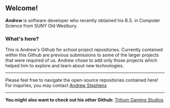 <h2>Welcome!</h2>

<p><b><em>Andrew</em></b> is software developer who recently obtained his B.S. in Computer Science from SUNY Old Westbury.</p>

### What's here?
<p>This is Andrew's Github for school project repositories. Currently contained within this Github are previous submissions to some of the larger projects that were required of us. Andrew chose to add only those projects which helped him to explore and learn about new technologies.</p>

<hr/>

Please feel free to navigate the open-source repositories contained here!
For inquiries, you may contact [Andrew Stephens](mailto:stephensandrewryan@gmail.com?subject=Github%20Inquiry)
  
<hr/>

**You might also want to check out his other Github:**
[Tritium Gaming Studios](https://github.com/TRITIUMNITR0X)

